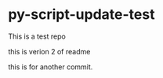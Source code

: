 # py-script-update-test
This is a test repo

this is verion 2 of readme


this is for another commit.
